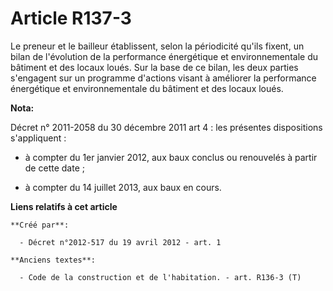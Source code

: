 # Article R137-3

Le preneur et le bailleur établissent, selon la périodicité qu'ils fixent, un bilan de l'évolution de la performance
énergétique et environnementale du bâtiment et des locaux loués. Sur la base de ce bilan, les deux parties s'engagent sur un
programme d'actions visant à améliorer la performance énergétique et environnementale du bâtiment et des locaux loués.

**Nota:**

Décret n° 2011-2058 du 30 décembre 2011 art 4 : les présentes  dispositions s'appliquent :

- à compter du 1er janvier 2012, aux baux conclus ou renouvelés à partir de cette date ;

- à compter du 14 juillet 2013, aux baux en cours.

**Liens relatifs à cet article**

	**Créé par**:

	  - Décret n°2012-517 du 19 avril 2012 - art. 1

	**Anciens textes**:

	  - Code de la construction et de l'habitation. - art. R136-3 (T)
